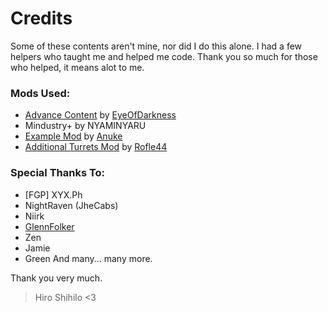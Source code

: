 # Credits

Some of these contents aren't mine, nor did I do this alone. I had a few helpers who taught me and helped me code.
Thank you so much for those who helped, it means alot to me.

### Mods Used:
- [Advance Content](https://github.com/EyeOfDarkness/AdvanceContent) by [EyeOfDarkness](https://github.com/EyeOfDarkness)
- Mindustry+ by NYAMINYARU
- [Example Mod](https://github.com/Anuken/ExampleMod) by [Anuke](https://github.com/Anuken)
- [Additional Turrets Mod](https://github.com/Rofle44/ATM) by [Rofle44](https://github.com/Rofle44)

### Special Thanks To:
- [FGP] XYX.Ph
- NightRaven (JheCabs)
- Niirk
- [GlennFolker](https://github.com/GlennFolker)
- Zen
- Jamie
- Green
And many... many more.

Thank you very much. 

> Hiro Shihilo <3
